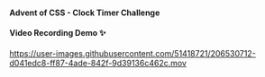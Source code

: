 #### Advent of CSS - Clock Timer Challenge

#### Video Recording Demo ✨


https://user-images.githubusercontent.com/51418721/206530712-d041edc8-ff87-4ade-842f-9d39136c462c.mov

